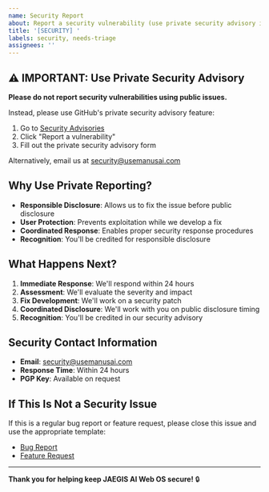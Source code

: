 ```yaml
---
name: Security Report
about: Report a security vulnerability (use private security advisory instead)
title: '[SECURITY] '
labels: security, needs-triage
assignees: ''
---
```


## ⚠️ IMPORTANT: Use Private Security Advisory

**Please do not report security vulnerabilities using public issues.**

Instead, please use GitHub's private security advisory feature:

1. Go to [Security Advisories](https://github.com/usemanusai/JAEGIS-AI-Web-OS/security/advisories)
2. Click "Report a vulnerability"
3. Fill out the private security advisory form

Alternatively, email us at [security@usemanusai.com](mailto:security@usemanusai.com)

## Why Use Private Reporting?

- **Responsible Disclosure**: Allows us to fix the issue before public disclosure
- **User Protection**: Prevents exploitation while we develop a fix
- **Coordinated Response**: Enables proper security response procedures
- **Recognition**: You'll be credited for responsible disclosure

## What Happens Next?

1. **Immediate Response**: We'll respond within 24 hours
2. **Assessment**: We'll evaluate the severity and impact
3. **Fix Development**: We'll work on a security patch
4. **Coordinated Disclosure**: We'll work with you on public disclosure timing
5. **Recognition**: You'll be credited in our security advisory

## Security Contact Information

- **Email**: [security@usemanusai.com](mailto:security@usemanusai.com)
- **Response Time**: Within 24 hours
- **PGP Key**: Available on request

## If This Is Not a Security Issue

If this is a regular bug report or feature request, please close this issue and use the appropriate template:

- [Bug Report](https://github.com/usemanusai/JAEGIS-AI-Web-OS/issues/new?template=bug_report.md)
- [Feature Request](https://github.com/usemanusai/JAEGIS-AI-Web-OS/issues/new?template=feature_request.md)

---

**Thank you for helping keep JAEGIS AI Web OS secure!** 🔒

